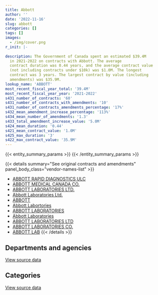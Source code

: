 ```yaml
---
title: Abbott
author: ''
date: '2022-11-16'
slug: abbott
categories: []
tags: []
images:
  - /img/cover.png
r_init: |-
  
description: The Government of Canada spent an estimated $39.4M
  in 2021-2022 on contracts with Abbott. The average
  contract duration was 0.44 years, and the average contract value
  (not including contracts under $10k) was $1.0M. The longest
  contract was 3 years. The largest contract by value (including
  amendments) was $35.9M.
lookup_name: 'ABBOTT'
most_recent_fiscal_year_total: '39.4M'
most_recent_fiscal_year_year: '2021-2022'
s431_number_of_contracts: '60'
s431_number_of_contracts_with_amendments: '10'
s431_number_of_contracts_amendments_percentage: '17%'
s432_mean_amendment_increase_percentage: '113%'
s434_mean_number_of_amendments: '1.3'
s433_total_amendment_increase_value: '5.0M'
s424_mean_duration: '0.44'
s421_mean_contract_value: '1.0M'
s425_max_duration: '3'
s422_max_contract_value: '35.9M'
---
```


<script src="/rmarkdown-libs/htmlwidgets/htmlwidgets.js"></script>
<link href="/rmarkdown-libs/datatables-css/datatables-crosstalk.css" rel="stylesheet" />
<script src="/rmarkdown-libs/datatables-binding/datatables.js"></script>
<script src="/rmarkdown-libs/jquery/jquery-3.6.0.min.js"></script>
<link href="/rmarkdown-libs/dt-core-bootstrap/css/dataTables.bootstrap.min.css" rel="stylesheet" />
<link href="/rmarkdown-libs/dt-core-bootstrap/css/dataTables.bootstrap.extra.css" rel="stylesheet" />
<script src="/rmarkdown-libs/dt-core-bootstrap/js/jquery.dataTables.min.js"></script>
<script src="/rmarkdown-libs/dt-core-bootstrap/js/dataTables.bootstrap.min.js"></script>
<link href="/rmarkdown-libs/crosstalk/css/crosstalk.min.css" rel="stylesheet" />
<script src="/rmarkdown-libs/crosstalk/js/crosstalk.min.js"></script>
<script src="/rmarkdown-libs/htmlwidgets/htmlwidgets.js"></script>
<link href="/rmarkdown-libs/datatables-css/datatables-crosstalk.css" rel="stylesheet" />
<script src="/rmarkdown-libs/datatables-binding/datatables.js"></script>
<script src="/rmarkdown-libs/jquery/jquery-3.6.0.min.js"></script>
<link href="/rmarkdown-libs/dt-core-bootstrap/css/dataTables.bootstrap.min.css" rel="stylesheet" />
<link href="/rmarkdown-libs/dt-core-bootstrap/css/dataTables.bootstrap.extra.css" rel="stylesheet" />
<script src="/rmarkdown-libs/dt-core-bootstrap/js/jquery.dataTables.min.js"></script>
<script src="/rmarkdown-libs/dt-core-bootstrap/js/dataTables.bootstrap.min.js"></script>
<link href="/rmarkdown-libs/crosstalk/css/crosstalk.min.css" rel="stylesheet" />
<script src="/rmarkdown-libs/crosstalk/js/crosstalk.min.js"></script>

{{< entity_summary_params >}}
{{< /entity_summary_params >}}

{{< details summary="See original contracts and amendments" panel_body_class="vendor-names-list" >}}
- [ABBOTT RAPID DIAGNOSTICS ULC](https://search.open.canada.ca/en/ct/?sort=contract_value_f%20desc&page=1&search_text=%22ABBOTT%20RAPID%20DIAGNOSTICS%20ULC%22)
- [ABBOTT MEDICAL CANADA CO.](https://search.open.canada.ca/en/ct/?sort=contract_value_f%20desc&page=1&search_text=%22ABBOTT%20MEDICAL%20CANADA%20CO.%22)
- [ABBOTT LABORATORIES LTD.](https://search.open.canada.ca/en/ct/?sort=contract_value_f%20desc&page=1&search_text=%22ABBOTT%20LABORATORIES%20LTD.%22)
- [Abbott Laboratories Ltd.](https://search.open.canada.ca/en/ct/?sort=contract_value_f%20desc&page=1&search_text=%22Abbott%20Laboratories%20Ltd.%22)
- [ABBOTT](https://search.open.canada.ca/en/ct/?sort=contract_value_f%20desc&page=1&search_text=%22ABBOTT%22)
- [Abbott Labortories](https://search.open.canada.ca/en/ct/?sort=contract_value_f%20desc&page=1&search_text=%22Abbott%20Labortories%22)
- [ABBOTT LABORATORIES](https://search.open.canada.ca/en/ct/?sort=contract_value_f%20desc&page=1&search_text=%22ABBOTT%20LABORATORIES%22)
- [Abbott Laboratories](https://search.open.canada.ca/en/ct/?sort=contract_value_f%20desc&page=1&search_text=%22Abbott%20Laboratories%22)
- [ABBOTT LABORATORIES LTD](https://search.open.canada.ca/en/ct/?sort=contract_value_f%20desc&page=1&search_text=%22ABBOTT%20LABORATORIES%20LTD%22)
- [ABBOTT LABORATORIES CO.](https://search.open.canada.ca/en/ct/?sort=contract_value_f%20desc&page=1&search_text=%22ABBOTT%20LABORATORIES%20CO.%22)
- [ABBOTT LAB](https://search.open.canada.ca/en/ct/?sort=contract_value_f%20desc&page=1&search_text=%22ABBOTT%20LAB%22)
{{< /details >}}

## Departments and agencies

<div id="htmlwidget-1" style="width:100%;height:auto;" class="datatables html-widget"></div>
<script type="application/json" data-for="htmlwidget-1">{"x":{"style":"bootstrap","filter":"none","vertical":false,"data":[["<a href=\"/departments/cfia-acia/\">Canadian Food Inspection Agency<\/a>","<a href=\"/departments/dnd-mdn/\">National Defence<\/a>","<a href=\"/departments/hc-sc/\">Health Canada<\/a>","<a href=\"/departments/isc-sac/\">Indigenous Services Canada<\/a>","<a href=\"/departments/phac-aspc/\">Public Health Agency of Canada<\/a>","<a href=\"/departments/rcmp-grc/\">Royal Canadian Mounted Police<\/a>"],[null,55814.17,null,69228.33,36701.71,null],[18017.28,4893.3,null,54091.12,178453.2,139743.35],[4913.8,null,null,null,5369721.87,440559.76],[null,null,0,46479.12,39149552.26,189492.27]],"container":"<table class=\"table table-striped table-hover row-border order-column display\">\n  <thead>\n    <tr>\n      <th>Department<\/th>\n      <th>2018-2019<\/th>\n      <th>2019-2020<\/th>\n      <th>2020-2021<\/th>\n      <th>2021-2022<\/th>\n    <\/tr>\n  <\/thead>\n<\/table>","options":{"order":[[4,"desc"]],"pageLength":10,"autoWidth":true,"columnDefs":[{"targets":1,"render":"function(data, type, row, meta) {\n    return type !== 'display' ? data : DTWidget.formatCurrency(data, \"$\", 2, 3, \",\", \".\", true, null);\n  }"},{"targets":2,"render":"function(data, type, row, meta) {\n    return type !== 'display' ? data : DTWidget.formatCurrency(data, \"$\", 2, 3, \",\", \".\", true, null);\n  }"},{"targets":3,"render":"function(data, type, row, meta) {\n    return type !== 'display' ? data : DTWidget.formatCurrency(data, \"$\", 2, 3, \",\", \".\", true, null);\n  }"},{"targets":4,"render":"function(data, type, row, meta) {\n    return type !== 'display' ? data : DTWidget.formatCurrency(data, \"$\", 2, 3, \",\", \".\", true, null);\n  }"},{"width":"16%","targets":[1,2,3,4]},{"className":"dt-right","targets":[1,2,3,4]}],"orderClasses":false}},"evals":["options.columnDefs.0.render","options.columnDefs.1.render","options.columnDefs.2.render","options.columnDefs.3.render"],"jsHooks":[]}</script>
<p class="text-right">
<a href="https://github.com/GoC-Spending/contracts-data/tree/main/data/out/vendors/abbott/summary_by_fiscal_year_by_department.csv" class="source-data-link btn btn-link">View source data</a>
</p>

## Categories

<div id="htmlwidget-2" style="width:100%;height:auto;" class="datatables html-widget"></div>
<script type="application/json" data-for="htmlwidget-2">{"x":{"style":"bootstrap","filter":"none","vertical":false,"data":[["<a href=\"/categories/facilities_and_construction/\">Facilities and construction<\/a>","<a href=\"/categories/medical/\">Medical<\/a>","<a href=\"/categories/industrial_products_and_services/\">Industrial products and services<\/a>"],[16578.35,20123.36,125042.5],[17198.4,130082.4,247917.45],[3146.04,5353288.89,458760.51],[27143.22,39180811.13,177569.3]],"container":"<table class=\"table table-striped table-hover row-border order-column display\">\n  <thead>\n    <tr>\n      <th>Category<\/th>\n      <th>2018-2019<\/th>\n      <th>2019-2020<\/th>\n      <th>2020-2021<\/th>\n      <th>2021-2022<\/th>\n    <\/tr>\n  <\/thead>\n<\/table>","options":{"order":[[4,"desc"]],"dom":"t","pageLength":30,"autoWidth":true,"columnDefs":[{"targets":1,"render":"function(data, type, row, meta) {\n    return type !== 'display' ? data : DTWidget.formatCurrency(data, \"$\", 2, 3, \",\", \".\", true, null);\n  }"},{"targets":2,"render":"function(data, type, row, meta) {\n    return type !== 'display' ? data : DTWidget.formatCurrency(data, \"$\", 2, 3, \",\", \".\", true, null);\n  }"},{"targets":3,"render":"function(data, type, row, meta) {\n    return type !== 'display' ? data : DTWidget.formatCurrency(data, \"$\", 2, 3, \",\", \".\", true, null);\n  }"},{"targets":4,"render":"function(data, type, row, meta) {\n    return type !== 'display' ? data : DTWidget.formatCurrency(data, \"$\", 2, 3, \",\", \".\", true, null);\n  }"},{"width":"16%","targets":[1,2,3,4]},{"className":"dt-right","targets":[1,2,3,4]}],"orderClasses":false,"lengthMenu":[10,25,30,50,100]}},"evals":["options.columnDefs.0.render","options.columnDefs.1.render","options.columnDefs.2.render","options.columnDefs.3.render"],"jsHooks":[]}</script>
<p class="text-right">
<a href="https://github.com/GoC-Spending/contracts-data/tree/main/data/out/vendors/abbott/summary_by_fiscal_year_by_category.csv" class="source-data-link btn btn-link">View source data</a>
</p>
